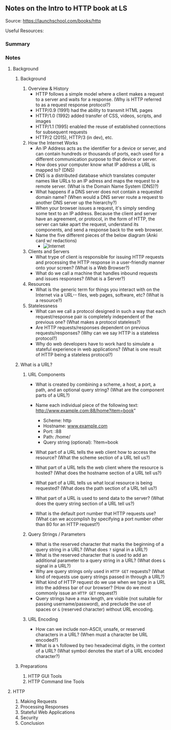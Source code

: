 ## Notes on the Intro to HTTP book at LS

Source: https://launchschool.com/books/http

Useful Resources:



### Summary



### Notes

1. Background

   1. Background

      1. Overview & History
         * HTTP follows a simple model where a client makes a request to a server and waits for a response. (Why is HTTP referred to as a request response protocol?)
         * HTTP/0.9 (1991) had the ability to transmit HTML pages
         * HTTP/1.0 (1992) added transfer of CSS, videos, scripts, and images
         * HTTP/1.1 (1995) enabled the reuse of established connections for subsequent requests
         * HTTP/2 (2015), HTTP/3 (in dev), etc.
      2. How the Internet Works
         * An IP Address acts as the identifier for a device or server, and can contain hundreds or thousands of ports, each used for a different communication purpose to that device or server.
         * How does your computer know what IP address a URL is mapped to? (DNS)
         * DNS is a distributed database which translates computer names like URLs to an IP adress and maps the request to a remote server. (What is the Domain Name System (DNS)?)
         * What happens if a DNS server does not contain a requested domain name? (When would a DNS server route a request to another DNS server up the hierarchy?)
         * When your browser issues a request, it's simply sending some text to an IP address. Because the client and server have an agreement, or protocol, in the form of HTTP, the server can take apart the request, understand its components, and send a response back to the web browser.
         * Name the five different pieces of the below diagram (Anki card w/ redactions)
           * ![Internet](https://d186loudes4jlv.cloudfront.net/http/images/internet.png)
      3. Clients and Servers
         * What trype of client is responsible for issuing HTTP requests and processing the HTTP response in a user-friendly manner onto your screen? (What is a Web Browser?)
         * What do we call a machine that handles inbound requests and issues responses? (What is a Server?)
      4. Resources
         * What is the generic term for things you interact with on the Internet via a URL-- files, web pages, software, etc? (What is a resource?)
      5. Statelessness
         * What can we call a protocol designed in such a way that each request/response pair is completely independent of the previous one? (What makes a protocol stateless?)
         * Are HTTP requests/responses dependent on previous requests/responses? (Why can we say HTTP is a stateless protocol?)
         * Why do web developers have to work hard to simulate a stateful experience in web applications? (What is one result of HTTP being a stateless protocol?)

   2. What is a URL?

      1. URL Components

         * What is created by combining a scheme, a host, a port, a path, and an optional query string? (What are the component parts of a URL?)

         * Name each individual piece of the following text: http://www.example.com:88/home?item=book" 
           * Scheme: http
           * Hostname: www.example.com
           * Port: :88
           * Path: /home/
           * Query string (optional): ?item=book
         * What part of a URL tells the web client how to access the resource? (What the scheme section of a URL tell us?)
         * What part of a URL tells the web client where the resource is hosted? (What does the hostname section of a URL tell us?)
         * What part of a URL tells us what local resource is being requested? (What does the path section of a URL tell us?)
         * What part of a URL is used to send data to the server? (What does the query string section of a URL tell us?)
         * What is the default port number that HTTP requests use? (What can we accomplish by specifying a port number other than 80 for an HTTP request?)

      2. Query Strings / Parameters

         * What is the reserved character that marks the beginning of a query string in a URL? (What does  `?`  signal in a URL?)
         * What is the reserved character that is used to add an additional parameter to a query string in a URL? (What does `&` signal in a URL?)
         * Why are query strings only used in `HTTP GET` requests? (What kind of requests use query strings passed in through a URL?)
         * What kind of HTTP request do we use when we type in a URL into the address bar of our browser? (How do we most commonly issue an `HTTP GET` request?)
         * Query strings have a max length, are visible (not suitable for passing username/password), and preclude the use of spaces or `&` (reserved character) without URL encoding.

      3. URL Encoding

         * How can we include non-ASCII, unsafe, or reserved characters in a URL? (When must a character be URL encoded?)
         * What is a `%` followed by two hexadecimal digits, in the context of a URL? (What symbol denotes the start of a URL encoded character?)

   3. Preparations

      1. HTTP GUI Tools
      2. HTTP Command line Tools

2. HTTP

   1. Making Requests
   2. Processing Responses
   3. Stateful Web Applications
   4. Security
   5. Conclusion